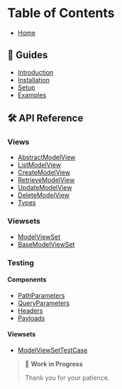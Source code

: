 # Table of Contents

  - [Home](Home)

## 📖 Guides

  - [Introduction](01-Introduction)
  - [Installation](02-Installation)
  - [Setup](03-Setup)
  - [Examples](04-Examples)

## 🛠 API Reference

### Views

  - [AbstractModelView](AbstractModelView)
  - [ListModelView](ListModelView)
  - [CreateModelView](CreateModelView)
  - [RetrieveModelView](RetrieveModelView)
  - [UpdateModelView](UpdateModelView)
  - [DeleteModelView](DeleteModelView)
  - [Types](Types)

### Viewsets

  - [ModelViewSet](ModelViewSet)
  - [BaseModelViewSet](BaseModelViewSet)

### Testing

#### Components

  - [PathParameters](PathParameters)
  - [QueryParameters](QueryParameters)
  - [Headers](Headers)
  - [Payloads](Payloads)

#### Viewsets

  - [ModelViewSetTestCase](ModelViewSetTestCase)

> 🚧 **Work in Progress**
>
> Thank you for your patience.
